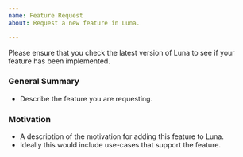 ```yaml
---
name: Feature Request
about: Request a new feature in Luna.

---
```


Please ensure that you check the latest version of Luna to see if your feature has been implemented.

### General Summary

- Describe the feature you are requesting.

### Motivation

- A description of the motivation for adding this feature to Luna.
- Ideally this would include use-cases that support the feature.

